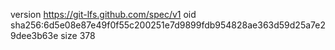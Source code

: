 version https://git-lfs.github.com/spec/v1
oid sha256:6d5e08e87e49f0f55c200251e7d9899fdb954828ae363d59d25a7e29dee3b63e
size 378
